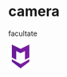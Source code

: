 # camera
facultate

![alt text](https://github.com/adam-p/markdown-here/raw/master/src/common/images/icon48.png "Logo Title Text 1")

